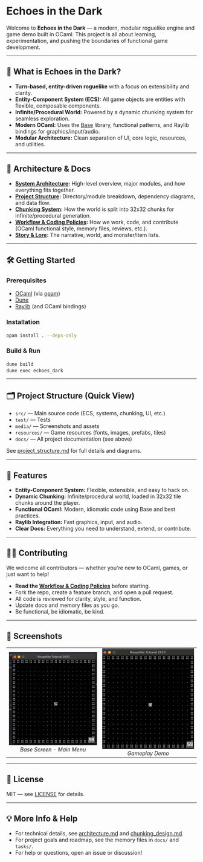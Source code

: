 # Echoes in the Dark

Welcome to **Echoes in the Dark** — a modern, modular roguelike engine and game demo built in OCaml. This project is all about learning, experimentation, and pushing the boundaries of functional game development.

---

## 🚀 What is Echoes in the Dark?

- **Turn-based, entity-driven roguelike** with a focus on extensibility and clarity.
- **Entity-Component System (ECS):** All game objects are entities with flexible, composable components.
- **Infinite/Procedural World:** Powered by a dynamic chunking system for seamless exploration.
- **Modern OCaml:** Uses the [Base](https://github.com/janestreet/base) library, functional patterns, and Raylib bindings for graphics/input/audio.
- **Modular Architecture:** Clean separation of UI, core logic, resources, and utilities.

---

## 🧩 Architecture & Docs

- **[System Architecture](docs/architecture.md):** High-level overview, major modules, and how everything fits together.
- **[Project Structure](docs/project_structure.md):** Directory/module breakdown, dependency diagrams, and data flow.
- **[Chunking System](docs/chunking_design.md):** How the world is split into 32x32 chunks for infinite/procedural generation.
- **[Workflow & Coding Policies](docs/workflow_policies.md):** How we work, code, and contribute (OCaml functional style, memory files, reviews, etc.).
- **[Story & Lore](docs/story_line.md):** The narrative, world, and monster/item lists.

---

## 🛠️ Getting Started

### Prerequisites

- [OCaml](https://ocaml.org/) (via [opam](https://opam.ocaml.org/))
- [Dune](https://dune.build/)
- [Raylib](https://www.raylib.com/) (and OCaml bindings)

### Installation

```sh
opam install . --deps-only
```

### Build & Run

```sh
dune build
dune exec echoes_dark
```

---

## 🗂️ Project Structure (Quick View)

- `src/` — Main source code (ECS, systems, chunking, UI, etc.)
- `test/` — Tests
- `media/` — Screenshots and assets
- `resources/` — Game resources (fonts, images, prefabs, tiles)
- `docs/` — All project documentation (see above)

See [project_structure.md](docs/project_structure.md) for full details and diagrams.

---

## 👾 Features

- **Entity-Component System:** Flexible, extensible, and easy to hack on.
- **Dynamic Chunking:** Infinite/procedural world, loaded in 32x32 tile chunks around the player.
- **Functional OCaml:** Modern, idiomatic code using Base and best practices.
- **Raylib Integration:** Fast graphics, input, and audio.
- **Clear Docs:** Everything you need to understand, extend, or contribute.

---

## 🧑‍💻 Contributing

We welcome all contributors — whether you're new to OCaml, games, or just want to help!

- **Read the [Workflow & Coding Policies](docs/workflow_policies.md)** before starting.
- Fork the repo, create a feature branch, and open a pull request.
- All code is reviewed for clarity, style, and function.
- Update docs and memory files as you go.
- Be functional, be idiomatic, be kind.

---

## 📸 Screenshots

<div align="center">
<table>
<tr>
<td width="400px" align="center">
  <img src="media/base_screen.png" alt="Base Screen" width="400px"/><br/>
  <em>Base Screen - Main Menu</em>
</td>
<td width="400px" align="center">
  <img src="media/play.gif" alt="Gameplay" width="400px"/><br/>
  <em>Gameplay Demo</em>
</td>
</tr>
</table>
</div>

---

## 📄 License

MIT — see [LICENSE](LICENSE) for details.

---

## 💡 More Info & Help

- For technical details, see [architecture.md](docs/architecture.md) and [chunking_design.md](docs/chunking_design.md).
- For project goals and roadmap, see the memory files in `docs/` and `tasks/`.
- For help or questions, open an issue or discussion!
